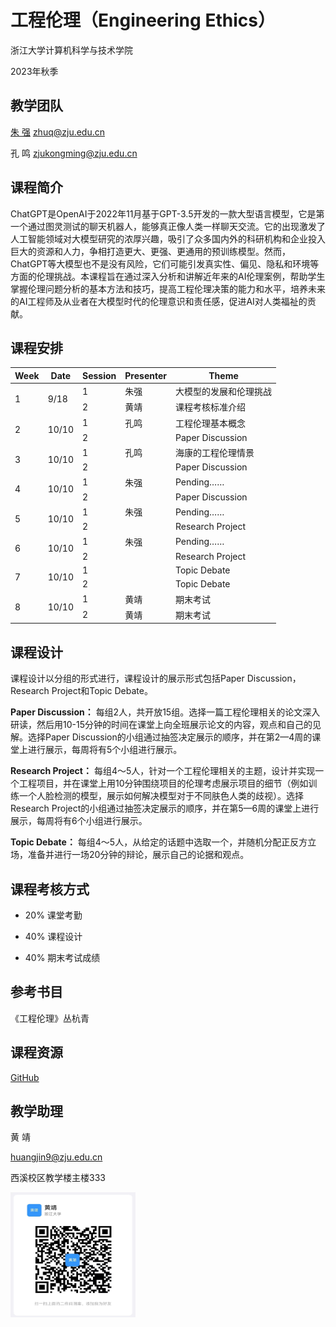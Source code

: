 # 工程伦理（Engineering Ethics）
浙江大学计算机科学与技术学院

2023年秋季

## 教学团队

[朱  强](https://person.zju.edu.cn/zhuq?ivk_sa=1025922p) <zhuq@zju.edu.cn>

孔  鸣 <zjukongming@zju.edu.cn> 

## 课程简介
ChatGPT是OpenAI于2022年11月基于GPT-3.5开发的一款大型语言模型，它是第一个通过图灵测试的聊天机器人，能够真正像人类一样聊天交流。它的出现激发了人工智能领域对大模型研究的浓厚兴趣，吸引了众多国内外的科研机构和企业投入巨大的资源和人力，争相打造更大、更强、更通用的预训练模型。然而，ChatGPT等大模型也不是没有风险，它们可能引发真实性、偏见、隐私和环境等方面的伦理挑战。本课程旨在通过深入分析和讲解近年来的AI伦理案例，帮助学生掌握伦理问题分析的基本方法和技巧，提高工程伦理决策的能力和水平，培养未来的AI工程师及从业者在大模型时代的伦理意识和责任感，促进AI对人类福祉的贡献。

## 课程安排

<table>
<thead>
  <tr>
    <th>Week</th>
    <th>Date</th>
    <th>Session</th>
    <th>Presenter</th>
    <th>Theme</th>
  </tr>
</thead>
<tbody>
  <tr>
    <td rowspan="2">1</td>
    <td rowspan="2">9/18</td>
    <td>1</td>
    <td>朱强</td>
    <td>大模型的发展和伦理挑战</td>
  </tr>
  <tr>
    <td>2</td>
    <td>黄靖</td>
    <td>课程考核标准介绍</td>
  </tr>
  <tr>
    <td rowspan="2">2</td>
    <td rowspan="2">10/10</td>
    <td>1</td>
    <td>孔鸣</td>
    <td>工程伦理基本概念</td>
  </tr>
  <tr>
    <td>2</td>
    <td></td>
    <td>Paper Discussion</td>
  </tr>
  <tr>
    <td rowspan="2">3</td>
    <td rowspan="2">10/10</td>
    <td>1</td>
    <td>孔鸣</td>
    <td>海康的工程伦理情景</td>
  </tr>
  <tr>
    <td>2</td>
    <td></td>
    <td>Paper Discussion</td>
  </tr>
  <tr>
    <td rowspan="2">4</td>
    <td rowspan="2">10/10</td>
    <td>1</td>
    <td>朱强</td>
    <td>Pending……</td>
  </tr>
  <tr>
    <td>2</td>
    <td></td>
    <td>Paper Discussion</td>
  </tr>
  <tr>
    <td rowspan="2">5</td>
    <td rowspan="2">10/10</td>
    <td>1</td>
    <td>朱强</td>
    <td>Pending……</td>
  </tr>
  <tr>
    <td>2</td>
    <td></td>
    <td>Research Project</td>
  </tr>
  <tr>
    <td rowspan="2">6</td>
    <td rowspan="2">10/10</td>
    <td>1</td>
    <td>朱强</td>
    <td>Pending……</td>
  </tr>
  <tr>
    <td>2</td>
    <td></td>
    <td>Research Project</td>
  </tr>
  <tr>
    <td rowspan="2">7</td>
    <td rowspan="2">10/10</td>
    <td>1</td>
    <td></td>
    <td>Topic Debate</td>
  </tr>
  <tr>
    <td>2</td>
    <td></td>
    <td>Topic Debate</td>
  </tr>
  <tr>
    <td rowspan="2">8</td>
    <td rowspan="2">10/10</td>
    <td>1</td>
    <td>黄靖</td>
    <td>期末考试</td>
  </tr>
  <tr>
    <td>2</td>
    <td>黄靖</td>
    <td>期末考试</td>
  </tr>
</tbody>
</table>

## 课程设计

课程设计以分组的形式进行，课程设计的展示形式包括Paper Discussion，Research Project和Topic Debate。

**Paper Discussion：** 每组2人，共开放15组。选择一篇工程伦理相关的论文深入研读，然后用10-15分钟的时间在课堂上向全班展示论文的内容，观点和自己的见解。选择Paper Discussion的小组通过抽签决定展示的顺序，并在第2—4周的课堂上进行展示，每周将有5个小组进行展示。

**Research Project：** 每组4～5人，针对一个工程伦理相关的主题，设计并实现一个工程项目，并在课堂上用10分钟围绕项目的伦理考虑展示项目的细节（例如训练一个人脸检测的模型，展示如何解决模型对于不同肤色人类的歧视）。选择Research Project的小组通过抽签决定展示的顺序，并在第5—6周的课堂上进行展示，每周将有6个小组进行展示。

**Topic Debate：** 每组4～5人，从给定的话题中选取一个，并随机分配正反方立场，准备并进行一场20分钟的辩论，展示自己的论据和观点。


## 课程考核方式

- 20% 课堂考勤

- 40% 课程设计

- 40% 期末考试成绩
## 参考书目

《工程伦理》丛杭青

## 课程资源
[GitHub](https://github.com/huangjinghuangjing/engineering-ethics.github.io/tree/main)

## 教学助理

黄  靖

<huangjin9@zju.edu.cn> 

西溪校区教学楼主楼333 

<img src="dd.jpg" alt="这是一张图片" width="200" height="200">
